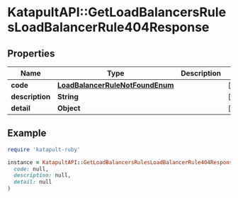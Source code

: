 # KatapultAPI::GetLoadBalancersRulesLoadBalancerRule404Response

## Properties

| Name | Type | Description | Notes |
| ---- | ---- | ----------- | ----- |
| **code** | [**LoadBalancerRuleNotFoundEnum**](LoadBalancerRuleNotFoundEnum.md) |  | [optional] |
| **description** | **String** |  | [optional] |
| **detail** | **Object** |  | [optional] |

## Example

```ruby
require 'katapult-ruby'

instance = KatapultAPI::GetLoadBalancersRulesLoadBalancerRule404Response.new(
  code: null,
  description: null,
  detail: null
)
```

